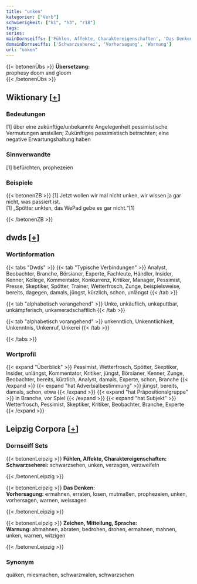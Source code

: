 ```yaml
---
title: "unken"
kategorien: ["Verb"]
schwierigkeit: ["k1", "h3", "r18"]
tags:
series:
mainDornseiffs: ['Fühlen, Affekte, Charaktereigenschaften', 'Das Denken', 'Zeichen, Mitteilung, Sprache']
domainDornseiffs: ['Schwarzseherei', 'Vorhersagung', 'Warnung']
url: "unken"
---
```


{{< betonenÜbs >}}
**Übersetzung:**  
prophesy doom and gloom  
{{< /betonenÜbs >}}

## Wiktionary [[+](https://de.wiktionary.org/wiki/unken)]

### Bedeutungen
[1] über eine zukünftige/unbekannte Angelegenheit pessimistische Vermutungen anstellen; Zukünftiges pessimistisch betrachten; eine negative Erwartungshaltung haben  

### Sinnverwandte
[1] befürchten, prophezeien  

### Beispiele
{{< betonenZB >}}
[1] Jetzt wollen wir mal nicht unken, wir wissen ja gar nicht, was passiert ist.  
[1] „Spötter unkten, das WePad gebe es gar nicht.“[1]  

{{< /betonenZB >}}


## dwds [[+](https://www.dwds.de/wb/unken)]

### Wortinformation
{{< tabs "Dwds" >}}
{{< tab "Typische Verbindungen" >}}
Analyst, Beobachter, Branche, Börsianer, Experte, Fachleute, Händler, Insider, Kenner, Kollege, Kommentator, Konkurrenz, Kritiker, Manager, Pessimist, Presse, Skeptiker, Spötter, Trainer, Wetterfrosch, Zunge, beispielsweise, bereits, dagegen, damals, jüngst, kürzlich, schon, unlängst
{{< /tab >}}

{{< tab "alphabetisch vorangehend" >}}
Unke, unkäuflich, unkaputtbar, unkämpferisch, unkameradschaftlich
{{< /tab >}}

{{< tab "alphabetisch vorangehend" >}}
unkenntlich, Unkenntlichkeit, Unkenntnis, Unkenruf, Unkerei
{{< /tab >}}

{{< /tabs >}}

### Wortprofil
{{< expand "Überblick" >}} Pessimist, Wetterfrosch, Spötter, Skeptiker, Insider, unlängst, Kommentator, Kritiker, jüngst, Börsianer, Kenner, Zunge, Beobachter, bereits, kürzlich, Analyst, damals, Experte, schon, Branche {{< /expand >}}
{{< expand "hat Adverbialbestimmung" >}} jüngst, bereits, damals, schon, etwa {{< /expand >}}
{{< expand "hat Präpositionalgruppe" >}} in Branche, vor Spiel {{< /expand >}}
{{< expand "hat Subjekt" >}} Wetterfrosch, Pessimist, Skeptiker, Kritiker, Beobachter, Branche, Experte {{< /expand >}}

## Leipzig Corpora [[+](https://corpora.uni-leipzig.de/en/res?word=unken&corpusId=deu_newscrawl-public_2018)]

### Dornseiff Sets
{{< betonenLeipzig >}}
**Fühlen, Affekte, Charaktereigenschaften:**  
**Schwarzseherei:** schwarzsehen, unken, verzagen, verzweifeln  

{{< /betonenLeipzig >}}


{{< betonenLeipzig >}}
**Das Denken:**  
**Vorhersagung:** ermahnen, erraten, losen, mutmaßen, prophezeien, unken, vorhersagen, warnen, weissagen  

{{< /betonenLeipzig >}}


{{< betonenLeipzig >}}
**Zeichen, Mitteilung, Sprache:**  
**Warnung:** abmahnen, abraten, bedrohen, drohen, ermahnen, mahnen, unken, warnen, witzigen  

{{< /betonenLeipzig >}}

### Synonym
quäken, miesmachen, schwarzmalen, schwarzsehen

